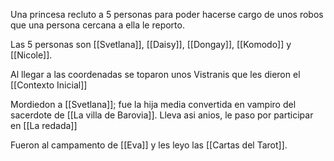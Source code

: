 Una princesa recluto a 5 personas para poder hacerse cargo de unos robos que una persona cercana a ella le reporto.

Las 5 personas son [[Svetlana]], [[Daisy]], [[Dongay]], [[Komodo]] y [[Nicole]].

Al llegar a las coordenadas se toparon unos Vistranis que les dieron el [[Contexto Inicial]]

Mordiedon a [[Svetlana]]; fue la hija media convertida en vampiro del sacerdote de [[La villa de Barovia]].
Lleva asi anios, le paso por participar en [[La redada]]

Fueron al campamento de [[Eva]] y les leyo las [[Cartas del Tarot]].